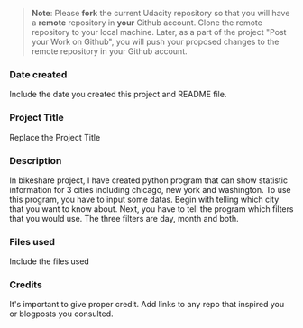 >**Note**: Please **fork** the current Udacity repository so that you will have a **remote** repository in **your** Github account. Clone the remote repository to your local machine. Later, as a part of the project "Post your Work on Github", you will push your proposed changes to the remote repository in your Github account.

### Date created
Include the date you created this project and README file.

### Project Title
Replace the Project Title

### Description
In bikeshare project, I have created python program that can show statistic information for 3 cities including chicago, new york and washington. To use this program, you have to input some datas. Begin with telling which city that you want to know about. Next, you have to tell the program which filters that you would use. The three filters are day, month and both.

### Files used
Include the files used

### Credits
It's important to give proper credit. Add links to any repo that inspired you or blogposts you consulted.

